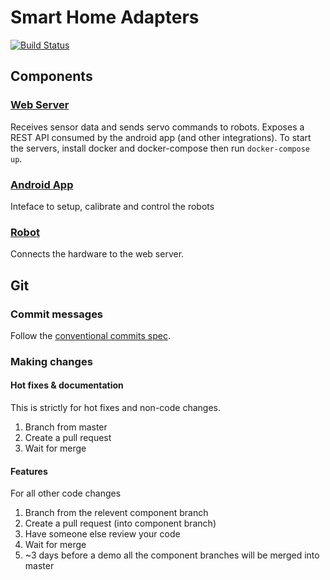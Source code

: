# Smart Home Adapters

[![Build Status](https://travis-ci.com/mrbenshef/SmartHomeAdapters.svg?token=xzYnEDernngLJ99poRHs&branch=master)](https://travis-ci.com/mrbenshef/SmartHomeAdapters)

## Components

### [Web Server](webserver/README.md)

Receives sensor data and sends servo commands to robots. Exposes a REST API consumed by the android app (and other integrations). To start the servers, install docker and docker-compose then run `docker-compose up`.

### [Android App](android/README.md)

Inteface to setup, calibrate and control the robots

### [Robot](robot/README.md)

Connects the hardware to the web server.

## Git

### Commit messages

Follow the [conventional commits spec](https://www.conventionalcommits.org/en/v1.0.0-beta.2/).

### Making changes

#### Hot fixes & documentation

This is strictly for hot fixes and non-code changes.

1. Branch from master 
2. Create a pull request
3. Wait for merge

#### Features

For all other code changes

1. Branch from the relevent component branch
2. Create a pull request (into component branch)
3. Have someone else review your code 
4. Wait for merge
5. ~3 days before a demo all the component branches will be merged into master
